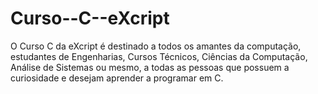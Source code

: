 # Curso--C--eXcript
O Curso C da eXcript é destinado a todos os amantes da computação, estudantes de Engenharias, Cursos Técnicos, Ciências da Computação, Análise de Sistemas ou mesmo, a todas as pessoas que possuem a curiosidade e desejam aprender a programar em C.
